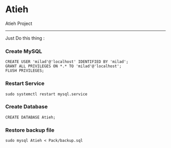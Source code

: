 # Atieh

Atieh Project

---

Just Do this thing :

### Create MySQL
```mysql
CREATE USER 'milad'@'localhost' IDENTIFIED BY 'milad';
GRANT ALL PRIVILEGES ON *.* TO 'milad'@'localhost';
FLUSH PRIVILEGES;
```

### Restart Service
```commandline
sudo systemctl restart mysql.service
```

### Create Database
```mysql
CREATE DATABASE Atieh;
```

### Restore backup file
```commandline
sudo mysql Atieh < Pack/backup.sql
```